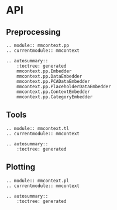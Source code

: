# API

## Preprocessing

```{eval-rst}
.. module:: mmcontext.pp
.. currentmodule:: mmcontext

.. autosummary::
    :toctree: generated
    mmcontext.pp.Embedder
    mmcontext.pp.DataEmbedder
    mmcontext.pp.PCADataEmbedder
    mmcontext.pp.PlaceholderDataEmbedder
    mmcontext.pp.ContextEmbedder
    mmcontext.pp.CategoryEmbedder
```

## Tools

```{eval-rst}
.. module:: mmcontext.tl
.. currentmodule:: mmcontext

.. autosummary::
    :toctree: generated
```

## Plotting

```{eval-rst}
.. module:: mmcontext.pl
.. currentmodule:: mmcontext

.. autosummary::
    :toctree: generated
```
